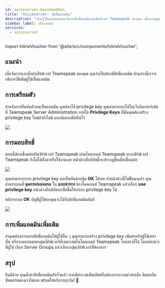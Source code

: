 ```yaml
---
id: voiceserver-becomeadmin
title: "Voiceserver: วิธีเป็นแอดมิน"
description: "เรียนรู้วิธีมอบหมายและจัดการสิทธิ์แอดมินบนเซิร์ฟเวอร์ Teamspeak ของคุณ เพื่อควบคุมผู้ใช้และความปลอดภัยอย่างมีประสิทธิภาพ → เรียนรู้เพิ่มเติมตอนนี้"
sidebar_label: เป็นแอดมิน
services:
  - voiceserver
---
```


import InlineVoucher from '@site/src/components/InlineVoucher';

## แนะนำ

เพื่อจัดการและตั้งค่าเซิร์ฟเวอร์ Teamspeak ของคุณ คุณจำเป็นต้องมีสิทธิ์แอดมิน ด้านล่างนี้เราจะอธิบายวิธีเพิ่มผู้ใช้เป็นแอดมิน

<InlineVoucher />

## การเตรียมตัว

สำหรับการยืนยันตัวตนเป็นแอดมิน คุณต้องใช้ privilege key คุณสามารถหาได้ในเว็บอินเทอร์เฟซที่ Teamspeak Server Administration ภายใต้ **Privilege Keys** ที่นั่นคุณต้องสร้าง privilege key ใหม่ถ้ายังไม่มี และคัดลอกคีย์นั้นไว้

![](https://screensaver01.zap-hosting.com/index.php/s/EESWRrqm5rXaPit/preview)



## การมอบสิทธิ์

ตอนนี้ต้องเชื่อมต่อกับเซิร์ฟเวอร์ Teamspeak ผ่านไคลเอนต์ Teamspeak หากเซิร์ฟเวอร์ Teamspeak ยังไม่ได้ตั้งค่าหรือใช้งานเลย หน้าต่างป๊อปอัพนี้จะปรากฏขึ้นเมื่อเชื่อมต่อ:

![](https://screensaver01.zap-hosting.com/index.php/s/7iwSrfxYKFrGqxT/preview)



คุณสามารถกรอก privilege key และยืนยันด้วยปุ่ม **OK** ได้เลย ถ้าหน้าต่างนี้ไม่ขึ้นมาแล้ว คุณสามารถกดที่ **permissions** ใน **แถบนำทาง** ของไคลเอนต์ Teamspeak แล้วเลือก **use privilege key** หน้าต่างป๊อปอัพจะเปิดขึ้นให้กรอก privilege key ได้

หลังจากกด **OK** บัญชีผู้ใช้ของคุณจะได้รับสิทธิ์แอดมินทันที

![](https://screensaver01.zap-hosting.com/index.php/s/b4MgfsCMzAc7wD2/preview)


## การเพิ่มแอดมินเพิ่มเติม

ถ้าคุณต้องการมอบสิทธิ์แอดมินให้ผู้ใช้อื่น ๆ คุณสามารถสร้าง privilege key เพิ่มสำหรับผู้ใช้เหล่านั้น หรือจะมอบหมายกลุ่มเซิร์ฟเวอร์ที่เหมาะสมในไคลเอนต์ Teamspeak โดยตรงก็ได้ โดยคลิกขวาที่ผู้ใช้ เลือก Server Groups แล้วเลือกกลุ่มเซิร์ฟเวอร์ที่ต้องการ


## สรุป

ยินดีด้วย คุณตั้งค่าสิทธิ์แอดมินสำเร็จแล้ว หากมีคำถามเพิ่มเติมหรือต้องการความช่วยเหลือ ติดต่อทีมซัพพอร์ตของเราได้เลย พร้อมให้บริการทุกวัน! 🙂

<InlineVoucher />